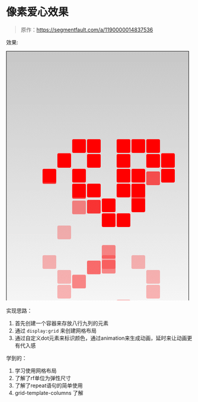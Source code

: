 # 像素爱心效果

> 原作：https://segmentfault.com/a/1190000014837536

效果:

![像素爱心效果](https://github.com/FengYangLiu/front-end-daily-challenges/blob/master/images/020-pixel-animation-heart-shape.gif)


实现思路：

1. 首先创建一个容器来存放八行九列的元素
2. 通过 `display:grid` 来创建网格布局
3. 通过自定义dot元素来标识颜色，通过animation来生成动画，延时来让动画更有代入感

学到的：
1. 学习使用网格布局
2. 了解了rf单位为弹性尺寸
3. 了解了repeat语句的简单使用
4. grid-template-columns 了解












